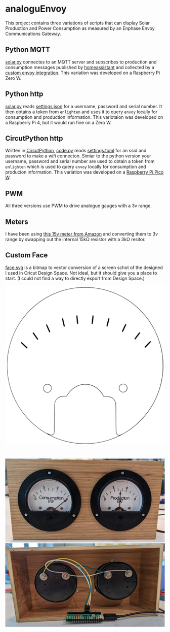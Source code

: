 # analoguEnvoy
This project contains three variations of scripts that can display Solar Production and Power Consumption as measured by an Enphase Envoy Communications Gateway.  

## Python MQTT
[solar.py](/pythonMQTT/solar.py) connectes to an MQTT server and subscribes to production and consumption messages published by [homeassistant](https://www.home-assistant.io/) and collected by a [custom envoy integration](https://github.com/briancmpbll/home_assistant_custom_envoy). This variation was developed on a Raspberry Pi Zero W.

## Python http
[solar.py](/python/solar.py) reads [settings.json](/python/settings.example.json) for a username, password and serial number. It then obtains a token from `enlighten` and uses it to query `envoy` locally for consumption and production information. This variotaion was developed on a Raspberry Pi 4, but it would run fine on a Zero W.

## CircutPython http
Written in [CircutPython](https://circuitpython.org/), [code.py](/circutpython/code.py) reads [settings.toml](/circutpython/settings.toml) for an ssid and password to make a wifi connecton. Simiar to the python version your username, password and serial number are used to obtain a token from `enlighten` which is used to query `envoy` locally for consumption and producion information. This variation was developed on a [Raspberry Pi Pico W](https://www.raspberrypi.com/documentation/microcontrollers/raspberry-pi-pico.html#raspberry-pi-pico-w-and-pico-wh).

## PWM
All three versions use PWM to drive analogue gauges with a 3v range.

## Meters
I have been using [this 15v meter from Amazon](https://www.amazon.com/Baomain-Analogue-Voltage-Analog-Voltmeter/dp/B06XXM74SC/) and converting them to 3v range by swapping out the internal 15kΩ resistor with a 3kΩ resitor.

## Custom Face
[face.svg](./face/face.svg) is a bitmap to vector conversion of a screen schot of the designed I used in Cricut Design Space. Not ideal, but it should give you a place to start. (I could not find a way to directly export from Design Space.)

![face](./face/face.svg)

# 
![front](./images/front.png)
![back](./images/back.png)